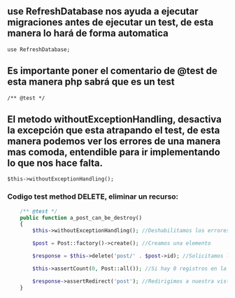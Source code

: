 ## use RefreshDatabase nos ayuda a ejecutar migraciones antes de ejecutar un test, de esta manera lo hará de forma automatica

`use RefreshDatabase;`

## Es importante poner el comentario de @test de esta manera php sabrá que es un test

`/** @test */`

## El metodo withoutExceptionHandling, desactiva la excepción que esta atrapando el test, de esta manera podemos ver los errores de una manera mas comoda, entendible para ir implementando lo que nos hace falta.

`$this->withoutExceptionHandling();`

### Codigo test method DELETE, eliminar un recurso:

```php
    /** @test */
    public function a_post_can_be_destroy()
    {
        $this->withoutExceptionHandling(); //Deshabilitamos los errores

        $post = Post::factory()->create(); //Creamos una elemento

        $response = $this->delete('post/' . $post->id); //Solicitamos la ruta delete POST

        $this->assertCount(0, Post::all()); //Si hay 0 registros en la base de datos significa que ya no hay nada

        $response->assertRedirect('post'); //Redirigimos a nuestra vista de POST
    }
```
